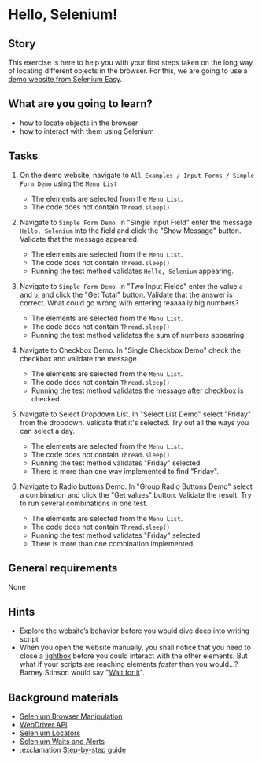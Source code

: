# Hello, Selenium!

## Story

This exercise is here to help you with your first steps taken on the long way of locating different objects in the browser.
For this, we are going to use a [demo website from Selenium Easy](https://www.seleniumeasy.com/test/).

## What are you going to learn?

- how to locate objects in the browser
- how to interact with them using Selenium

## Tasks

1. On the demo website, navigate to `All Examples / Input Forms / Simple Form Demo` using the `Menu List`
    - The elements are selected from the `Menu List`.
    - The code does not contain `Thread.sleep()`

2. Navigate to `Simple Form Demo`. In "Single Input Field" enter the message `Hello, Selenium` into the field and click the "Show Message" button. Validate that the message appeared.
    - The elements are selected from the `Menu List`.
    - The code does not contain `Thread.sleep()`
    - Running the test method validates `Hello, Selenium` appearing.

3. Navigate to `Simple Form Demo`. In "Two Input Fields" enter the value `a` and `b`, and click the "Get Total" button. Validate that the answer is correct. What could go wrong with entering reaaaally big numbers?
    - The elements are selected from the `Menu List`.
    - The code does not contain `Thread.sleep()`
    - Running the test method validates the sum of numbers appearing.

4. Navigate to Checkbox Demo. In "Single Checkbox Demo" check the checkbox and validate the message.
    - The elements are selected from the `Menu List`.
    - The code does not contain `Thread.sleep()`
    - Running the test method validates the message after checkbox is checked.

5. Navigate to Select Dropdown List. In "Select List Demo" select "Friday" from the dropdown. Validate that it's selected. Try out all the ways you can select a day.
    - The elements are selected from the `Menu List`.
    - The code does not contain `Thread.sleep()`
    - Running the test method validates "Friday" selected.
    - There is more than one way implemented to find "Friday".

6. Navigate to Radio buttons Demo. In "Group Radio Buttons Demo" select a combination and click the "Get values" button. Validate the result. Try to run several combinations in one test.
    - The elements are selected from the `Menu List`.
    - The code does not contain `Thread.sleep()`
    - Running the test method validates "Friday" selected.
    - There is more than one combination implemented.

## General requirements

None

## Hints

- Explore the website’s behavior before you would dive deep into writing script
- When you open the website manually, you shall notice that you need to close a [lightbox](https://en.wikipedia.org/wiki/Lightbox_(JavaScript)) before you could interact with the other elements. But what if your scripts are reaching elements *faster* than you would...? Barney Stinson would say "[Wait for it](https://gifer.com/en/4On9)".

## Background materials

- [Selenium Browser Manipulation](project/curriculum/materials/competencies/selenium-basics/selenium-browser-manipulation.md.html)
- [WebDriver API](project/curriculum/materials/competencies/selenium-basics/selenium-webdriver-api.md.html)
- <i class="far fa-exclamation"></i> [Selenium Locators](project/curriculum/materials/competencies/selenium-basics/selenium-locators.md.html)
- <i class="far fa-exclamation"></i> [Selenium Waits and Alerts](project/curriculum/materials/competencies/selenium-basics/selenium-waits-and-alerts.md.html )
- :exclamation [Step-by-step guide](project/curriculum/materials/pages/step-by-step/step-by-step-hello-selenium.md)
